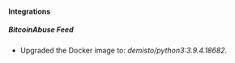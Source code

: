 #### Integrations
##### BitcoinAbuse Feed
- Upgraded the Docker image to: *demisto/python3:3.9.4.18682*.
